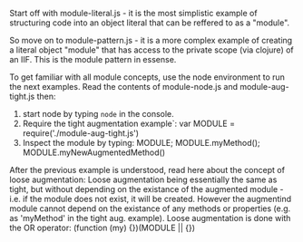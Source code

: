 Start off with module-literal.js - it is the most simplistic example of structuring code into an object literal that can be reffered to as a "module".

So move on to module-pattern.js - it is a more complex example of creating a literal object "module" that has access to the private scope (via clojure) of an IIF. This is the module pattern in essense.


To get familiar with all module concepts, use the node environment to run the next examples.
Read the contents of module-node.js and module-aug-tight.js then:
1. start node by typing `node` in the console.
2. Require the tight augmentation example`: var MODULE = require('./module-aug-tight.js')
3. Inspect the module by typing: MODULE; MODULE.myMethod(); MODULE.myNewAugmentedMethod()

After the previous example is understood, read here about the concept of loose augmentation:
Loose augmentation being essentially the same as tight, but without depending on the existance of the augmented module - i.e. if the module does not exist, it will be created. However the augmentind module cannot depend on the existance of any methods or properties (e.g. as 'myMethod' in the tight aug. example). Loose augmentation is done with the OR operator: (function (my) {})(MODULE || {})

